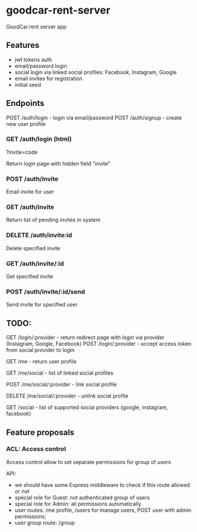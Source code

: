 # goodcar-rent-server

GoodCar.rent server app

## Features

* jwt tokens auth
* email/password login
* social login via linked social profiles: Facebook, Instagram, Google
* email invites for registration
* initial seed

## Endpoints

POST /auth/login - login via email/password
POST /auth/signup - create new user profile

### GET /auth/login (html)
 ?invite=code
 
 Return login page with hidden field "invite"
 
### POST /auth/invite

Email invite for user
  
### GET /auth/invite

Return list of pending invites in system

### DELETE /auth/invite:id
  
Delete specified invite

### GET /auth/invite/:id

Get specified invite

### POST /auth/invite/:id/send

Send invite for specified user

## TODO: 

GET /login/:provider - return redirect page with login via provider (Instagram, Google, Facebook)
POST /login/:provider - accept access token from social provider to login

GET /me - return user profile

GET /me/social - list of linked social profiles

POST /me/social/:provider - link social profile

DELETE /me/social/:provider - unlink social profile

GET /social - list of supported social providers (google, instagram, facebook)

## Feature proposals

### ACL: Access control

Access control allow to set separate permissions for group of users

API:

* we should have some Express middleware to check if this route allowed or not
* special role for Guest: not authenticated group of users
* special role for Admin: all permissions automatically
* user routes: /me profile, /users for manage users, POST user with admin permissions;
* user group route: /group
